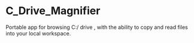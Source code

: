 # C_Drive_Magnifier
Portable app for browsing C:/ drive , with the ability to copy and read files into your local workspace.

